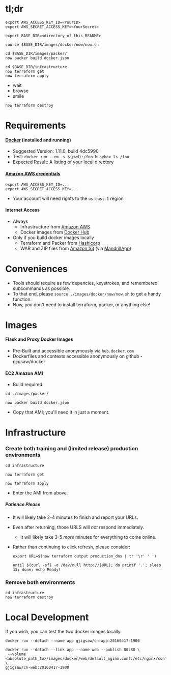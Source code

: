 tl;dr
============
```shell
export AWS_ACCESS_KEY_ID=<YourID>
export AWS_SECRET_ACCESS_KEY=<YourSecret>
```
```shell
export BASE_DIR=<directory_of_this_README>
```
`source $BASE_DIR/images/docker/now/now.sh`
```shell
cd $BASE_DIR/images/packer/
now packer build docker.json
```
```shell
cd $BASE_DIR/infrastructure
now terraform get
now terraform apply
```
- wait
- browse
- smile
```shell
now terraform destroy
```

Requirements
============

#### [Docker](http://www.docker.com) (installed and running)
- Suggested Version: 1.11.0, build 4dc5990
- Test: `docker run --rm -v $(pwd):/foo busybox ls /foo`
- Expected Result: A listing of your local directory

#### [Amazon AWS credentials](https://console.aws.amazon.com/iam/home#security_credential)
```shell
export AWS_ACCESS_KEY_ID=...
export AWS_SECRET_ACCESS_KEY=...
```
- Your account will need rights to the `us-east-1` region

#### Internet Access
- Always
    - Infrastructure from [Amazon AWS](https://aws.amazon.com)
    - Docker images from [Docker Hub](https://hub.docker.com)
- Only if you build docker images locally
    - Terraform and Packer from [Hashicorp](https://releases.hashicorp.com/)
    - WAR and ZIP files from [Amazon S3](https://aws.amazon.com/s3/)
(via [MandrillApp](https://mandrillapp.com/))

Conveniences
============

- Tools should require as few depencies, keystrokes, and remembered subcommands as possible.
- To that end, please `source ./images/docker/now/now.sh` to get a handy function.
- Now, you don't need to install terraform, packer, or anything else!

Images
======
#### Flask and Proxy Docker Images
- Pre-Built and accessible anonymously via `hub.docker.com`
- Dockerfiles and contexts accessible anonymously on github - gjigsaw/docker

#### EC2 Amazon AMI
- Build required.
```shell
cd ./images/packer/
```
```shell
now packer build docker.json
```
- Copy that AMI; you'll need it in just a moment.

Infrastructure
==============

### Create both training and (limited release) production environments
```shell
cd infrastructure
```
```shell
now terraform get
```
```shell
now terraform apply
```
- Enter the AMI from above.

##### Patience Please
- It will likely take 2-4 minutes to finish and report your URLs.
- Even after returning, those URLS will _not_ respond immediately.
  - It will likely take 3-5 _more_ minutes for everything to come online.
- Rather than continuing to click refresh, please consider:

    ```shell
    export URL=$(now terraform output production_dns | tr '\r' ' ')
    ```

    ```shell
    until $(curl -sfI -o /dev/null http://$URL); do printf '.'; sleep 15; done; echo Ready!
    ```

### Remove both environments
```shell
cd infrastructure
now terraform destroy
```

Local Development
=================
If you wish, you can test the two docker images locally.
```shell
docker run --detach --name app gjigsaw/cn-app:20160417-1900
```
```shell
docker run --detach --link app --name web --publish 80:80 \
 --volume <absolute_path_to>/images/docker/web/default_nginx.conf:/etc/nginx/conf.d/default.conf \
gjigsaw/cn-web:20160417-1900
```
